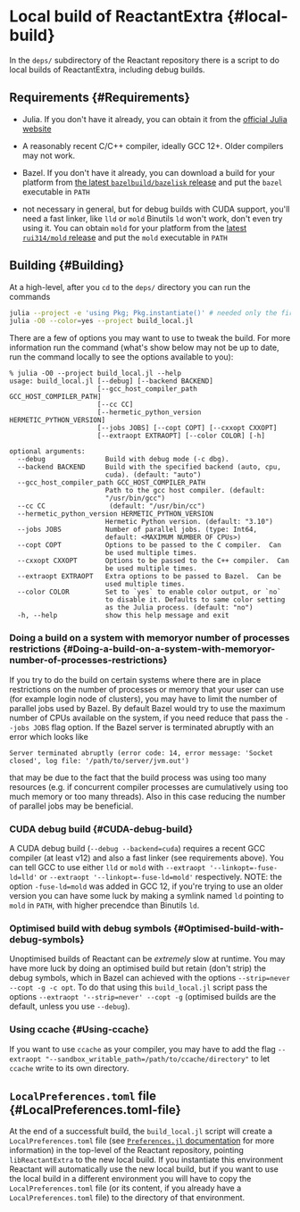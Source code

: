 
# Local build of ReactantExtra {#local-build}

In the `deps/` subdirectory of the Reactant repository there is a script to do local builds of ReactantExtra, including debug builds.

## Requirements {#Requirements}
- Julia.  If you don&#39;t have it already, you can obtain it from the [official Julia website](https://julialang.org/downloads/)
  
- A reasonably recent C/C++ compiler, ideally GCC 12+. Older compilers may not work.
  
- Bazel. If you don&#39;t have it already, you can download a build for your platform from [the latest `bazelbuild/bazelisk` release](https://github.com/bazelbuild/bazelisk/releases/latest) and put the `bazel` executable in `PATH`
  
- not necessary in general, but for debug builds with CUDA support, you&#39;ll need a fast linker, like `lld` or `mold` Binutils `ld` won&#39;t work, don&#39;t even try using it. You can obtain `mold` for your platform from the [latest `rui314/mold` release](https://github.com/rui314/mold/releases/latest) and put the `mold` executable in `PATH`
  

## Building {#Building}

At a high-level, after you `cd` to the `deps/` directory you can run the commands

```bash
julia --project -e 'using Pkg; Pkg.instantiate()' # needed only the first time to install dependencies for this script
julia -O0 --color=yes --project build_local.jl
```


There are a few of options you may want to use to tweak the build. For more information run the command (what&#39;s show below may not be up to date, run the command locally to see the options available to you):

```console
% julia -O0 --project build_local.jl --help
usage: build_local.jl [--debug] [--backend BACKEND]
                      [--gcc_host_compiler_path GCC_HOST_COMPILER_PATH]
                      [--cc CC]
                      [--hermetic_python_version HERMETIC_PYTHON_VERSION]
                      [--jobs JOBS] [--copt COPT] [--cxxopt CXXOPT]
                      [--extraopt EXTRAOPT] [--color COLOR] [-h]

optional arguments:
  --debug               Build with debug mode (-c dbg).
  --backend BACKEND     Build with the specified backend (auto, cpu,
                        cuda). (default: "auto")
  --gcc_host_compiler_path GCC_HOST_COMPILER_PATH
                        Path to the gcc host compiler. (default:
                        "/usr/bin/gcc")
  --cc CC                (default: "/usr/bin/cc")
  --hermetic_python_version HERMETIC_PYTHON_VERSION
                        Hermetic Python version. (default: "3.10")
  --jobs JOBS           Number of parallel jobs. (type: Int64,
                        default: <MAXIMUM NUMBER OF CPUs>)
  --copt COPT           Options to be passed to the C compiler.  Can
                        be used multiple times.
  --cxxopt CXXOPT       Options to be passed to the C++ compiler.  Can
                        be used multiple times.
  --extraopt EXTRAOPT   Extra options to be passed to Bazel.  Can be
                        used multiple times.
  --color COLOR         Set to `yes` to enable color output, or `no`
                        to disable it. Defaults to same color setting
                        as the Julia process. (default: "no")
  -h, --help            show this help message and exit
```


### Doing a build on a system with memoryor number of processes restrictions {#Doing-a-build-on-a-system-with-memoryor-number-of-processes-restrictions}

If you try to do the build on certain systems where there are in place restrictions on the number of processes or memory that your user can use (for example login node of clusters), you may have to limit the number of parallel jobs used by Bazel. By default Bazel would try to use the maximum number of CPUs available on the system, if you need reduce that pass the `--jobs JOBS` flag option. If the Bazel server is terminated abruptly with an error which looks like

```
Server terminated abruptly (error code: 14, error message: 'Socket closed', log file: '/path/to/server/jvm.out')
```


that may be due to the fact that the build process was using too many resources (e.g. if concurrent compiler processes are cumulatively using too much memory or too many threads). Also in this case reducing the number of parallel jobs may be beneficial.

### CUDA debug build {#CUDA-debug-build}

A CUDA debug build (`--debug --backend=cuda`) requires a recent GCC compiler (at least v12) and also a fast linker (see requirements above). You can tell GCC to use either `lld` or `mold` with `--extraopt '--linkopt=-fuse-ld=lld'` or `--extraopt '--linkopt=-fuse-ld=mold'` respectively. NOTE: the option `-fuse-ld=mold` was added in GCC 12, if you&#39;re trying to use an older version you can have some luck by making a symlink named `ld` pointing to `mold` in `PATH`, with higher precendce than Binutils `ld`.

### Optimised build with debug symbols {#Optimised-build-with-debug-symbols}

Unoptimised builds of Reactant can be _extremely_ slow at runtime. You may have more luck by doing an optimised build but retain (don&#39;t strip) the debug symbols, which in Bazel can achieved with the options `--strip=never --copt -g -c opt`. To do that using this `build_local.jl` script pass the options `--extraopt '--strip=never' --copt -g` (optimised builds are the default, unless you use `--debug`).

### Using ccache {#Using-ccache}

If you want to use `ccache` as your compiler, you may have to add the flag `--extraopt "--sandbox_writable_path=/path/to/ccache/directory"` to let `ccache` write to its own directory.

## `LocalPreferences.toml` file {#LocalPreferences.toml-file}

At the end of a successfult build, the `build_local.jl` script will create a `LocalPreferences.toml` file (see [`Preferences.jl` documentation](https://juliapackaging.github.io/Preferences.jl/stable/) for more information) in the top-level of the Reactant repository, pointing `libReactantExtra` to the new local build. If you instantiate this environment Reactant will automatically use the new local build, but if you want to use the local build in a different environment you will have to copy the `LocalPreferences.toml` file (or its content, if you already have a `LocalPreferences.toml` file) to the directory of that environment.
